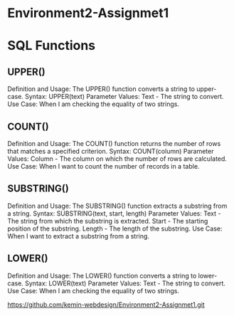 # Environment2-Assignmet1

# SQL Functions

## UPPER()

 Definition and Usage: The UPPER() function converts a string to upper-case.
 Syntax: UPPER(text)
 Parameter Values: Text - The string to convert.
 Use Case: When I am checking the equality of two strings.

## COUNT()

Definition and Usage: The COUNT() function returns the number of rows that matches a specified criterion.
Syntax: COUNT(column)
 Parameter Values: Column - The column on which the number of rows are calculated.
 Use Case: When I want to count the number of records in a table.

## SUBSTRING()

 Definition and Usage: The SUBSTRING() function extracts a substring from a string.
 Syntax: SUBSTRING(text, start, length)
 Parameter Values: Text - The string from which the substring is extracted. Start - The starting position of the substring. Length - The length of the substring.
 Use Case: When I want to extract a substring from a string.

## LOWER()

Definition and Usage: The LOWER() function converts a string to lower-case.
Syntax: LOWER(text)
Parameter Values: Text - The string to convert.
Use Case: When I am checking the equality of two strings.  


https://github.com/kemin-webdesign/Environment2-Assignmet1.git

